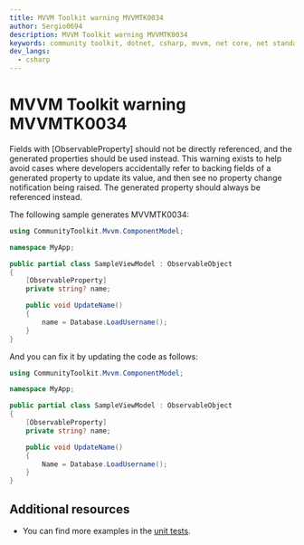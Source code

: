 ```yaml
---
title: MVVM Toolkit warning MVVMTK0034
author: Sergio0694
description: MVVM Toolkit warning MVVMTK0034
keywords: community toolkit, dotnet, csharp, mvvm, net core, net standard, source generators
dev_langs:
  - csharp
---
```


# MVVM Toolkit warning MVVMTK0034

Fields with [ObservableProperty] should not be directly referenced, and the generated properties should be used instead. This warning exists to help avoid cases where developers accidentally refer to backing fields of a generated property to update its value, and then see no property change notification being raised. The generated property should always be referenced instead.

The following sample generates MVVMTK0034:

```csharp
using CommunityToolkit.Mvvm.ComponentModel;

namespace MyApp;

public partial class SampleViewModel : ObservableObject
{
    [ObservableProperty]
    private string? name;

    public void UpdateName()
    {
        name = Database.LoadUsername();
    }
}
```

And you can fix it by updating the code as follows:

```csharp
using CommunityToolkit.Mvvm.ComponentModel;

namespace MyApp;

public partial class SampleViewModel : ObservableObject
{
    [ObservableProperty]
    private string? name;

    public void UpdateName()
    {
        Name = Database.LoadUsername();
    }
}
```

## Additional resources

- You can find more examples in the [unit tests](https://github.com/CommunityToolkit/dotnet/tree/main/tests/CommunityToolkit.Mvvm.SourceGenerators.UnitTests).
